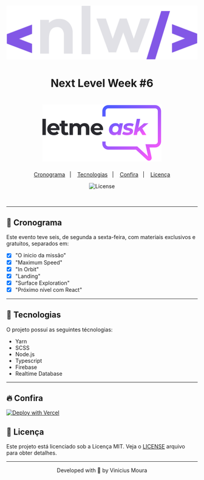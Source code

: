 <h1 align="center">
    <img alt="nlw" title="nlw" src=".github/icon.svg" />
</h1>

<h1 align="center"> Next Level Week #6</h1>

<h1 align="center">
    <img alt="Move.it" title="Move.it" src="./src/assets/images/logo.svg" />
</h1>


<p align="center">
  <a href="#-cronograma">Cronograma</a>&nbsp;&nbsp;&nbsp;|&nbsp;&nbsp;&nbsp;
  <a href="#-technologies">Tecnologias</a>&nbsp;&nbsp;&nbsp;|&nbsp;&nbsp;&nbsp;
  <a href="#-preview">Confira</a>&nbsp;&nbsp;&nbsp;|&nbsp;&nbsp;&nbsp;
  <a href="#-license">Licença</a>
</p>

<p align="center">
  <img  src="https://img.shields.io/static/v1?label=license&message=MIT&color=5965E0&labelColor=121214" alt="License">
</p>

<br>

---
## 📅 Cronograma

Este evento teve seis, de segunda a sexta-feira, com materiais exclusivos e gratuitos, separados em:
- [x] "O inicio da missão"
- [x] "Maximum Speed"
- [x] "In Orbit"
- [x] "Landing"
- [x] "Surface Exploration"
- [x] "Próximo nível com React"
---
## 🚀 Tecnologias

O projeto possuí as seguintes técnologias:
- Yarn
- SCSS
- Node.js 
- Typescript 
- Firebase
- Realtime Database
---

## 🔥 Confira

[![Deploy with Vercel](https://vercel.com/button)](https://letmeask-vinicius-moura-code.web.app)


## 📝 Licença

Este projeto está licenciado sob a Licença MIT. Veja o [LICENSE](LICENSE.md) arquivo para obter detalhes.

---


<p align="center">Developed with 🖤 by Vinicius Moura</p>
